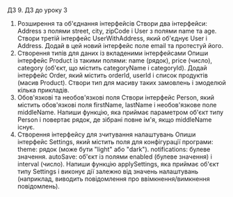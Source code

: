 ДЗ 9. ДЗ до уроку 3

1. Розширення та об'єднання інтерфейсів
   Створи два інтерфейси: Address з полями street, city, zipCode і User з полями name та age.
   Створи третій інтерфейс UserWithAddress, який об'єднує User і Address.
   Додай в цей новий інтерфейс поле email та протестуй його.
2. Створення типів для даних із вкладеними інтерфейсами
   Опиши інтерфейс Product із такими полями: name (рядок), price (число), category (об'єкт, що містить categoryName і categoryId).
   Додай інтерфейс Order, який містить orderId, userId і список продуктів (масив Product).
   Створи тип для масиву таких замовлень і змоделюй кілька прикладів.
3. Обов'язкові та необов'язкові поля
   Створи інтерфейс Person, який містить обов'язкові поля firstName, lastName і необов'язкове поле middleName.
   Напиши функцію, яка приймає параметром об'єкт типу Person і повертає рядок, де зібрані повне ім'я, якщо middleName існує.
4. Створення інтерфейсу для зчитування налаштувань
   Опиши інтерфейс Settings, який містить поля для конфігурації програми:
   theme: рядок (може бути "light" або "dark").
   notifications: булеве значення.
   autoSave: об'єкт із полями enabled (булеве значення) і interval (число).
   Напиши функцію applySettings, яка приймає об'єкт типу Settings і виконує дії залежно від значень налаштувань (наприклад, виводить повідомлення про ввімкнення/вимкнення повідомлень).